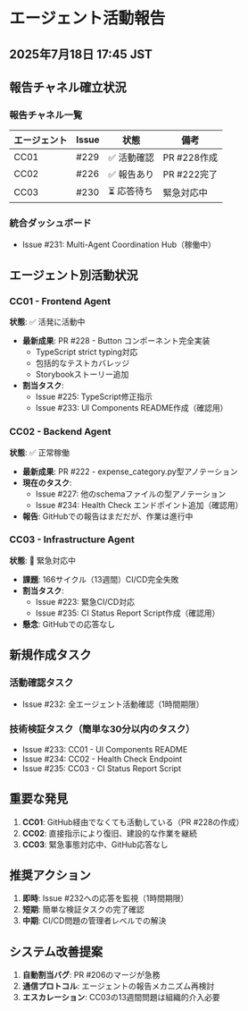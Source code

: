 # エージェント活動報告
## 2025年7月18日 17:45 JST

## 報告チャネル確立状況

### 報告チャネル一覧
| エージェント | Issue | 状態 | 備考 |
|-------------|-------|------|------|
| CC01 | #229 | ✅ 活動確認 | PR #228作成 |
| CC02 | #226 | ✅ 報告あり | PR #222完了 |
| CC03 | #230 | ⏳ 応答待ち | 緊急対応中 |

### 統合ダッシュボード
- Issue #231: Multi-Agent Coordination Hub（稼働中）

## エージェント別活動状況

### CC01 - Frontend Agent
**状態**: ✅ 活発に活動中
- **最新成果**: PR #228 - Button コンポーネント完全実装
  - TypeScript strict typing対応
  - 包括的なテストカバレッジ
  - Storybookストーリー追加
- **割当タスク**: 
  - Issue #225: TypeScript修正指示
  - Issue #233: UI Components README作成（確認用）

### CC02 - Backend Agent
**状態**: ✅ 正常稼働
- **最新成果**: PR #222 - expense_category.py型アノテーション
- **現在のタスク**: 
  - Issue #227: 他のschemaファイルの型アノテーション
  - Issue #234: Health Check エンドポイント追加（確認用）
- **報告**: GitHubでの報告はまだだが、作業は進行中

### CC03 - Infrastructure Agent  
**状態**: 🚨 緊急対応中
- **課題**: 166サイクル（13週間）CI/CD完全失敗
- **割当タスク**:
  - Issue #223: 緊急CI/CD対応
  - Issue #235: CI Status Report Script作成（確認用）
- **懸念**: GitHubでの応答なし

## 新規作成タスク

### 活動確認タスク
- Issue #232: 全エージェント活動確認（1時間期限）

### 技術検証タスク（簡単な30分以内のタスク）
- Issue #233: CC01 - UI Components README
- Issue #234: CC02 - Health Check Endpoint
- Issue #235: CC03 - CI Status Report Script

## 重要な発見

1. **CC01**: GitHub経由でなくても活動している（PR #228の作成）
2. **CC02**: 直接指示により復旧、建設的な作業を継続
3. **CC03**: 緊急事態対応中、GitHub応答なし

## 推奨アクション

1. **即時**: Issue #232への応答を監視（1時間期限）
2. **短期**: 簡単な検証タスクの完了確認
3. **中期**: CI/CD問題の管理者レベルでの解決

## システム改善提案

1. **自動割当バグ**: PR #206のマージが急務
2. **通信プロトコル**: エージェントの報告メカニズム再検討
3. **エスカレーション**: CC03の13週間問題は組織的介入必要